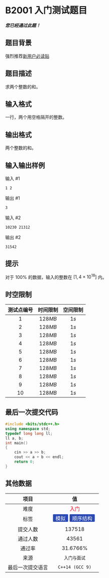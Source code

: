 # B2001 入门测试题目
***您已经通过此题！***

## 题目背景

强烈推荐[新用户必读贴](/discuss/show/241461)

## 题目描述

求两个整数的和。

## 输入格式

一行，两个用空格隔开的整数。

## 输出格式

两个整数的和。

## 输入输出样例

输入 #1
```
1 2
```
输出 #1
```
3
```
输入 #2
```
10230 21312
```
输出 #2
```
31542
```

## 提示

对于 $100\%$ 的数据，输入的整数在 $[1, 4 \times {10}^{18}]$ 内。

## 时空限制
|测试点编号|时间限制|空间限制|
|:---:|:---:|:---:|
|$1$|$128MB$|$1s$|
|$2$|$128MB$|$1s$|
|$3$|$128MB$|$1s$|
|$4$|$128MB$|$1s$|
|$5$|$128MB$|$1s$|
|$6$|$128MB$|$1s$|
|$7$|$128MB$|$1s$|
|$8$|$128MB$|$1s$|
|$9$|$128MB$|$1s$|
|$10$|$128MB$|$1s$|

## 最后一次提交代码

```cpp
#include <bits/stdc++.h>
using namespace std;
typedef long long ll;
ll a, b;
int main()
{
    cin >> a >> b;
    cout << a + b << endl;
    return 0;
}
```

## 其他数据

|项目|值|
|:---:|:---:|
|难度|<span style="font-weight: bold; color: #fe4c61">入门</span>|
|标签|<span style="display: inline-block; margin-right: 5px; margin-bottom: 5px; border-radius: 2px; color: white; padding: 0px 8px; background-color: #2949b4; ">模拟</span><span style="display: inline-block; margin-right: 5px; margin-bottom: 5px; border-radius: 2px; color: white; padding: 0px 8px; background-color: #2949b4; ">顺序结构</span>|
|提交人数|$137518$|
|通过人数|$43561$|
|通过率|$31.6766\%$|
|来源|`入门与面试`|
|最后一次提交语言|`C++14 (GCC 9)`|

